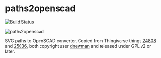paths2openscad
==============

[![Build Status](https://travis-ci.org/l0b0/paths2openscad.svg)](https://travis-ci.org/l0b0/paths2openscad)

![paths2openscad](https://cloud.githubusercontent.com/assets/3838734/3856761/e55ecdf2-1efb-11e4-97f8-7c3195fc361d.png)



SVG paths to OpenSCAD converter. Copied from Thingiverse things [24808](http://www.thingiverse.com/thing:24808) and [25036](http://www.thingiverse.com/thing:25036), both copyright user [dnewman](http://www.thingiverse.com/dnewman) and released under GPL v2 or later.
